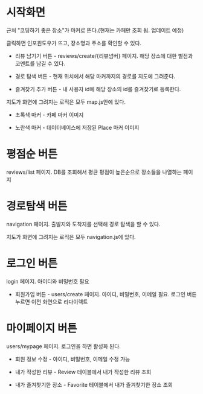 # 시작화면

근처 "코딩하기 좋은 장소"가 마커로 뜬다.(현재는 카페만 조회 됨. 업데이트 예정) 

클릭하면 인포윈도우가 뜨고, 장소명과 주소를 확인할 수 있다.

- 리뷰 남기기 버튼 - reviews/create/{리뷰넘버} 페이지. 해당 장소에 대한 별점과 코멘트를 남길 수 있다.

- 경로 탐색 버튼 - 현재 위치에서 해당 마커까지의 경로를 지도에 그려준다.

- 즐겨찾기 추가 버튼 - 내 사용자 id에 해당 장소의 id를 즐겨찾기로 등록한다.

지도가 화면에 그려지는 로직은 모두 map.js안에 있다.

- 초록색 마커 - 카페 마커 이미지

- 노란색 마커 - 데이터베이스에 저장된 Place 마커 이미지
  
# 평점순 버튼

reviews/list 페이지. DB를 조회해서 평균 평점이 높은순으로 장소들을 나열하는 페이지
    
# 경로탐색 버튼

navigation 페이지. 출발지와 도착지를 선택해 경로 탐색을 할 수 있다.

지도가 화면에 그려지는 로직은 모두 navigation.js에 있다.
    
# 로그인 버튼

login 페이지. 아이디와 비밀번호 필요

- 회원가입 버튼 -  users/create 페이지. 아이디, 비밀번호, 이메일 필요. 로그인 버튼 누르면 이전 화면으로 리다이렉트
   
# 마이페이지 버튼

users/mypage 페이지. 로그인을 하면 활성화 된다.

- 회원 정보 수정 - 아이디, 비밀번호, 이메일 수정 가능
   
- 내가 작성한 리뷰 - Review 테이블에서 내가 작성한 리뷰 조회
   
- 내가 즐겨찾기한 장소 - Favorite 테이블에서 내가 즐겨찾기한 장소 조회
